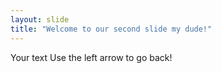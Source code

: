 ```yaml
---
layout: slide
title: "Welcome to our second slide my dude!"
---
```

Your text
Use the left arrow to go back!